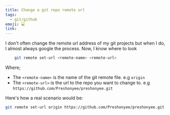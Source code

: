 ```yaml
---
title: Change a git repo remote url
tags:
  - git/github
emoji: 💻
link:
---
```


I don't often change the remote url address of my git projects but when I do, I almost always google the process.
Now, I know where to look

```zsh
    git remote set-url <remote-name> <remote-url>
```

Where;

- The `<remote-name>` is the name of the git remote file. e.g `origin`
- The `<remote-url>` is the url to the repo you want to change to. e.g `https://github.com/Preshonyee/preshonyee.git`

Here's how a real scenario would be:

```zsh
git remote set-url origin https://github.com/Preshonyee/preshonyee.git
```
